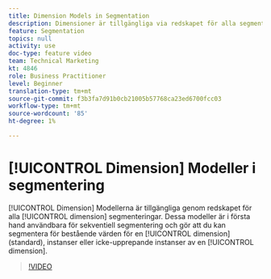 ```yaml
---
title: Dimension Models in Segmentation
description: Dimensioner är tillgängliga via redskapet för alla segmenteringsdimensioner. Dessa modeller är i första hand användbara för sekventiell segmentering, och gör att du kan segmentera för bestående värden för en dimension (standard), instanser eller icke-upprepande instanser av en dimension.
feature: Segmentation
topics: null
activity: use
doc-type: feature video
team: Technical Marketing
kt: 4846
role: Business Practitioner
level: Beginner
translation-type: tm+mt
source-git-commit: f3b3fa7d91b0cb21005b57768ca23ed6700fcc03
workflow-type: tm+mt
source-wordcount: '85'
ht-degree: 1%

---
```



# [!UICONTROL Dimension] Modeller i segmentering

[!UICONTROL Dimension] Modellerna är tillgängliga genom redskapet för alla  [!UICONTROL dimension] segmenteringar. Dessa modeller är i första hand användbara för sekventiell segmentering och gör att du kan segmentera för bestående värden för en [!UICONTROL dimension] (standard), instanser eller icke-upprepande instanser av en [!UICONTROL dimension].

>[!VIDEO](https://video.tv.adobe.com/v/32958/?quality=12)
